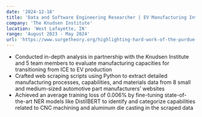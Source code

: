 ```yaml
---
date: '2024-12-18'
title: 'Data and Software Engineering Researcher | EV Manufacturing Intelligence'
company: 'The Knudsen Institute'
location: 'West Lafayette, IN'
range: 'August 2023 - May 2024'
url: 'https://www.surgetheory.org/highlighting-hard-work-of-the-purdue-data-mine-project-team/'
---
```


- Conducted in-depth analysis in partnership with the Knudsen Institute and 5 team members to evaluate manufacturing capacities for transitioning from ICE to EV production
- Crafted web scraping scripts using Python to extract detailed manufacturing processes, capabilities, and materials data from 8 small and medium-sized automotive part manufacturers’ websites
- Achieved an average training loss of 0.006% by fine-tuning state-of-the-art NER models like DistilBERT to identify and categorize capabilities related to CNC machining and aluminum die casting in the scraped data
